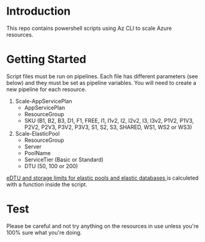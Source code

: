 # Introduction 
This repo contains powershell scripts using Az CLI to scale Azure resources.

# Getting Started
Script files must be run on pipelines. Each file has different parameters (see below) and they must be set as pipeline variables. You will need to create a new pipeline for each resource.
1.	Scale-AppServicePlan
    - AppServicePlan 
    - ResourceGroup 
    - SKU (B1, B2, B3, D1, F1, FREE, I1, I1v2, I2, I2v2, I3, I3v2, P1V2, P1V3, P2V2, P2V3, P3V2, P3V3, S1, S2, S3, SHARED, WS1, WS2 or WS3)
2.	Scale-ElasticPool
    - ResourceGroup
    - Server
    - PoolName
    - ServiceTier (Basic or Standard)
    - DTU (50, 100 or 200)
    
[eDTU and storage limits for elastic pools and elastic databases ](https://github.com/Huachao/azure-content/blob/master/articles/sql-database/sql-database-elastic-pool-reference.md#edtu-and-storage-limits-for-elastic-pools-and-elastic-databases) is calculeted with a function inside the script.
# Test
Please be careful and not try anything on the resources in use unless you're 100% sure what you're doing. 

